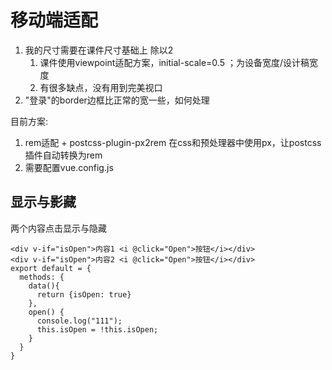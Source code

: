 # 移动端适配
1. 我的尺寸需要在课件尺寸基础上 除以2
   1. 课件使用viewpoint适配方案，initial-scale=0.5 ；为设备宽度/设计稿宽度
   2. 有很多缺点，没有用到完美视口
2. "登录"的border边框比正常的宽一些，如何处理

目前方案:
1. rem适配 + postcss-plugin-px2rem
  在css和预处理器中使用px，让postcss插件自动转换为rem
2. 需要配置vue.config.js


## 显示与影藏
两个内容点击显示与隐藏
  ```
  <div v-if="isOpen">内容1 <i @click="Open">按钮</i></div>
  <div v-if="isOpen">内容2 <i @click="Open">按钮</i></div>
  export default = {
    methods: {
      data(){
        return {isOpen: true}
      },
      open() {
        console.log("111");
        this.isOpen = !this.isOpen;
      }
    }
  }
  ```